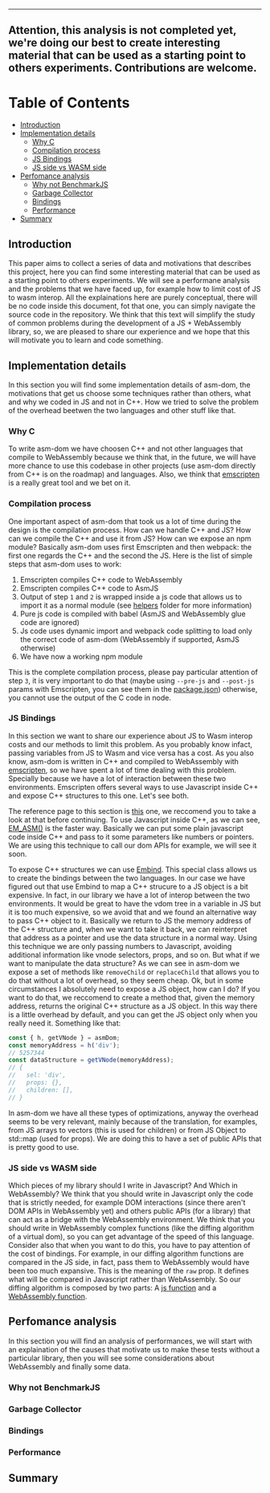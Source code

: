 
---
**Attention, this analysis is not completed yet, we're doing our best to create interesting material that can be used as a starting point to others experiments. Contributions are welcome.**
---


# Table of Contents

- [Introduction](#introduction)
- [Implementation details](#implementation-details)
	- [Why C](#why-c)
	- [Compilation process](#compilation-process)
	- [JS Bindings](#js-bindings)
	- [JS side vs WASM side](#js-side-vs-wasm-side)
- [Perfomance analysis](#perfomance-analysis)
	- [Why not BenchmarkJS](#why-not-benchmarkjs)
	- [Garbage Collector](#garbage-collector)
	- [Bindings](#bindings)
	- [Performance](#performance)
- [Summary](#summary)

## Introduction
This paper aims to collect a series of data and motivations that describes this project, here you can find some interesting material that can be used as a starting point to others experiments. We will see a performane analysis and the problems that we have faced up, for example how to limit cost of JS to wasm interop. All the explainations here are purely conceptual, there will be no code inside this document, fot that one, you can simply navigate the source code in the repository. We think that this text will simplify the study of common problems during the development of a JS + WebAssembly library, so, we are pleased to share our experience and we hope that this will motivate you to learn and code something.

## Implementation details
In this section you will find some implementation details of asm-dom, the motivations that get us choose some techniques rather than others, what and why we coded in JS and not in C++. How we tried to solve the problem of the overhead beetwen the two languages and other stuff like that.

### Why C
To write asm-dom we have choosen C++ and not other languages that compile to WebAssembly because we think that, in the future, we will have more chance to use this codebase in other projects (use asm-dom directly from C++ is on the roadmap) and languages. Also, we think that [emscripten](http://kripken.github.io/emscripten-site/) is a really great tool and we bet on it.

### Compilation process
One important aspect of asm-dom that took us a lot of time during the design is the compilation process. How can we handle C++ and JS? How can we compile the C++ and use it from JS? How can we expose an npm module?
Basically asm-dom uses first Emscripten and then webpack: the first one regards the C++ and the second the JS.
Here is the list of simple steps that asm-dom uses to work:

1. Emscripten compiles C++ code to WebAssembly
2. Emscripten compiles C++ code to AsmJS
3. Output of step `1` and `2` is wrapped inside a js code that allows us to import it as a normal module (see [helpers](https://github.com/mbasso/asm-dom/tree/master/src/helpers) folder for more information)
4. Pure js code is compiled with babel (AsmJS and WebAssembly glue code are ignored)
5. Js code uses dynamic import and webpack code splitting to load only the correct code of asm-dom (WebAssembly if supported, AsmJS otherwise)
6. We have now a working npm module

This is the complete compilation process, please pay particular attention of step `3`, it is very important to do that (maybe using `--pre-js` and `--post-js` params with Emscripten, you can see them in the [package.json](https://github.com/mbasso/asm-dom/tree/master/package.json)) otherwise, you cannot use the output of the C code in node.

### JS Bindings
In this section we want to share our experience about JS to Wasm interop costs and our methods to limit this problem. As you probably know infact, passing variables from JS to Wasm and vice versa has a cost. As you also know, asm-dom is written in C++ and compiled to WebAssembly with [emscripten](http://kripken.github.io/emscripten-site/), so we have spent a lot of time dealing with this problem. Specially because we have a lot of interaction between these two environments. Emscripten offers several ways to use Javascript inside C++ and expose C++ structures to this one. Let's see both.

The reference page to this section is [this](http://kripken.github.io/emscripten-site/docs/porting/connecting_cpp_and_javascript/Interacting-with-code.html) one, we reccomend you to take a look at that before continuing.
To use Javascript inside C++, as we can see, [EM_ASM()](http://kripken.github.io/emscripten-site/docs/porting/connecting_cpp_and_javascript/Interacting-with-code.html#interacting-with-code-call-javascript-from-native) is the faster way. Basically we can put some plain javascript code inside C++ and pass to it some parameters like numbers or pointers. We are using this technique to call our dom APIs for example, we will see it soon.

To expose C++ structures we can use [Embind](http://kripken.github.io/emscripten-site/docs/porting/connecting_cpp_and_javascript/embind.html#embind-val-guide). This special class allows us to create the bindings between the two languages.
In our case we have figured out that use Embind to map a C++ strucure to a JS object is a bit expensive. In fact, in our library we have a lot of interop between the two environments. It would be great to have the vdom tree in a variable in JS but it is too much expensive, so we avoid that and we found an alternative way to pass C++ object to it. Basically we return to JS the memory address of the C++ structure and, when we want to take it back, we can reinterpret that address as a pointer and use the data structure in a normal way. Using this technique we are only passing numbers to Javascript, avoiding additional information like vnode selectors, props, and so on. But what if we want to manipulate the data structure? As we can see in asm-dom we expose a set of methods like `removeChild` or `replaceChild` that allows you to do that without a lot of overhead, so they seem cheap. Ok, but in some circumstances I absolutely need to expose a JS object, how can I do? If you want to do that, we reccomend to create a method that, given the memory address, returns the original C++ structure as a JS object. In this way there is a little overhead by default, and you can get the JS object only when you really need it. Something like that:

```js
const { h, getVNode } = asmDom;
const memoryAddress = h('div');
// 5257344
const dataStructure = getVNode(memoryAddress);
// {
//   sel: 'div',
//	 props: {},
//	 children: [],
// }
```

In asm-dom we have all these types of optimizations, anyway the overhead seems to be very relevant, mainly because of the translation, for examples, from JS arrays to vectors (this is used for children) or from JS Object to std::map (used for props). We are doing this to have a set of public APIs that is pretty good to use.

### JS side vs WASM side
Which pieces of my library should I write in Javascript? And Which in WebAssembly?
We think that you should write in Javascript only the code that is strictly needed, for example DOM interactions (since there aren't DOM APIs in WebAssembly yet) and others public APIs (for a library) that can act as a bridge with the WebAssembly environment.
We think that you should write in WebAssembly complex functions (like the diffing algorithm of a virtual dom), so you can get advantage of the speed of this language. Consider also that when you want to do this, you have to pay attention of the cost of bindings. For example, in our diffing algorithm functions are compared in the JS side, in fact, pass them to WebAssembly would have been too much expansive. This is the meaning of the `raw` prop. It defines what will be compared in Javascript rather than WebAssembly. So our diffing algorithm is composed by two parts: A [js function](https://github.com/mbasso/asm-dom/blob/master/src/js/diff.js) and a [WebAssembly function](https://github.com/mbasso/asm-dom/blob/master/src/cpp/Diff/diff.cpp).

## Perfomance analysis
In this section you will find an analysis of performances, we will start with an explaination of the causes that motivate us to make these tests without a particular library, then you will see some considerations about WebAssembly and finally some data.

### Why not BenchmarkJS

### Garbage Collector

### Bindings

### Performance

## Summary

